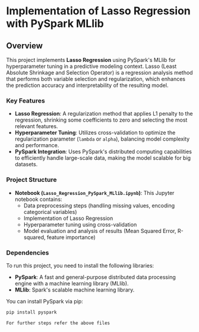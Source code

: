 # Implementation of Lasso Regression with PySpark MLlib

## Overview

This project implements **Lasso Regression** using PySpark's MLlib for hyperparameter tuning in a predictive modeling context. Lasso (Least Absolute Shrinkage and Selection Operator) is a regression analysis method that performs both variable selection and regularization, which enhances the prediction accuracy and interpretability of the resulting model.

### Key Features
- **Lasso Regression**: A regularization method that applies L1 penalty to the regression, shrinking some coefficients to zero and selecting the most relevant features.
- **Hyperparameter Tuning**: Utilizes cross-validation to optimize the regularization parameter (`lambda` or `alpha`), balancing model complexity and performance.
- **PySpark Integration**: Uses PySpark's distributed computing capabilities to efficiently handle large-scale data, making the model scalable for big datasets.

### Project Structure
- **Notebook (`Lasso_Regression_PySpark_MLlib.ipynb`)**: This Jupyter notebook contains:
  - Data preprocessing steps (handling missing values, encoding categorical variables)
  - Implementation of Lasso Regression
  - Hyperparameter tuning using cross-validation
  - Model evaluation and analysis of results (Mean Squared Error, R-squared, feature importance)

### Dependencies

To run this project, you need to install the following libraries:

- **PySpark**: A fast and general-purpose distributed data processing engine with a machine learning library (MLlib).
- **MLlib**: Spark's scalable machine learning library.
  
You can install PySpark via pip:

```bash
pip install pyspark

For further steps refer the above files
